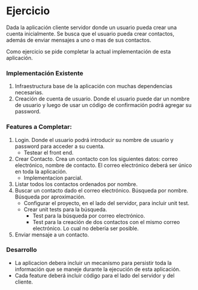# Ejercicio
Dada la aplicación cliente servidor donde un usuario pueda crear una cuenta inicialmente. Se busca que el usuario pueda crear contactos, además de enviar mensajes a uno o mas de sus contactos.

Como ejercicio se pide completar la actual implementación de esta aplicación.
### Implementación Existente
   1. Infraestructura base de la aplicación con muchas dependencias necesarias.
   1. Creación de cuenta de usuario. Donde el usuario puede dar un nombre de usuario y luego de usar un código de confirmación podrá agregar su password.

### Features a Completar:
   1. Login. Donde el usuario podrá introducir su nombre de usuario y password para acceder a su cuenta.
       - Testear el front end.
   1. Crear Contacto. Crea un contacto con los siguientes datos: correo electrónico, nombre de contacto. El correo electrónico deberá ser único en toda la aplicación.
       - Implementacion parcial.
   1. Listar todos los contactos ordenados por nombre.
   1. Buscar un contacto dado el correo electrónico. Búsqueda por nombre. Búsqueda por aproximación.
       - Configurar el proyecto, en el lado del servidor, para incluir unit test.
       - Crear unit tests para la búsqueda.
           - Test para la búsqueda por correo electrónico.
           - Test para la creación de dos contactos con el mismo correo electrónico. Lo cual no debería ser posible.
   1. Enviar mensaje a un contacto.

### Desarrollo
   * La aplicacion debera incluir un mecanismo para persistir toda la información que se maneje durante la ejecución de esta aplicación.
   * Cada feature deberá incluir código para el lado del servidor y del cliente.
